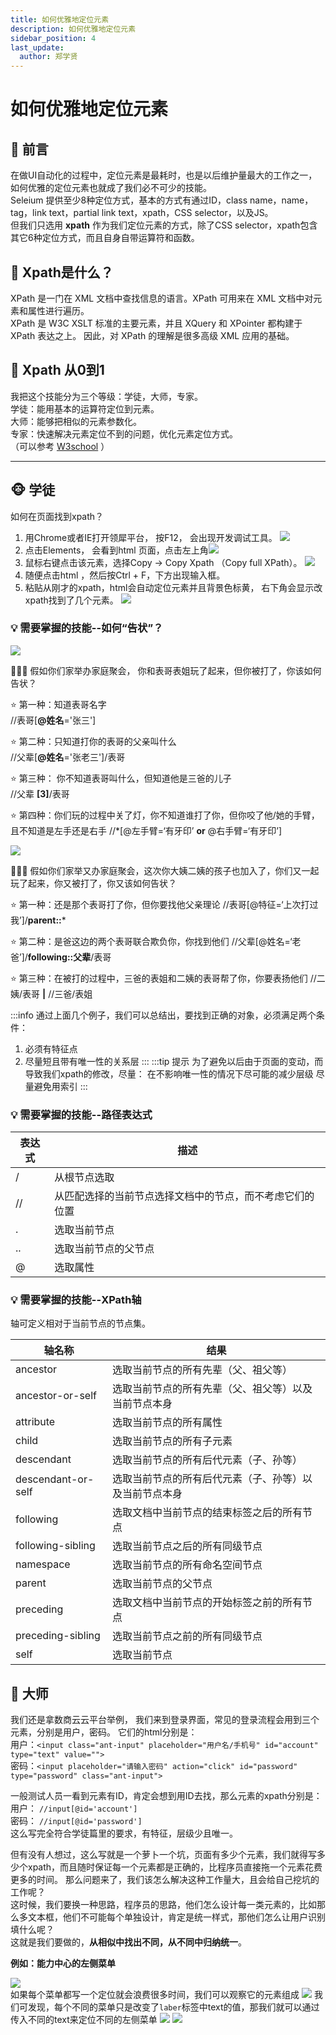 ```yaml
---
title: 如何优雅地定位元素
description: 如何优雅地定位元素
sidebar_position: 4
last_update:
  author: 郑学贤
---
```


# 如何优雅地定位元素

## 🎯 前言
在做UI自动化的过程中，定位元素是最耗时，也是以后维护量最大的工作之一，如何优雅的定位元素也就成了我们必不可少的技能。    
Seleium 提供至少8种定位方式，基本的方式有通过ID，class name，name， tag，link text，partial link text，xpath，CSS selector，以及JS。    
但我们只选用 **xpath** 作为我们定位元素的方式，除了CSS selector，xpath包含其它6种定位方式，而且自身自带运算符和函数。

## 🎯 Xpath是什么？
XPath 是一门在 XML 文档中查找信息的语言。XPath 可用来在 XML 文档中对元素和属性进行遍历。    
XPath 是 W3C XSLT 标准的主要元素，并且 XQuery 和 XPointer 都构建于 XPath 表达之上。 
因此，对 XPath 的理解是很多高级 XML 应用的基础。

## 🎯 Xpath 从0到1
我把这个技能分为三个等级：学徒，大师，专家。    
学徒：能用基本的运算符定位到元素。  
大师：能够把相似的元素参数化。  
专家：快速解决元素定位不到的问题，优化元素定位方式。    
（可以参考 [W3school](https://www.w3school.com.cn/xpath/index.asp) ）

****

## 🐵 学徒
如何在页面找到xpath？   
1. 用Chrome或者IE打开领犀平台， 按F12， 会出现开发调试工具。 
![](@site/static/img/test_img/2022-08-08-12-15-44.png)   
1. 点击Elements， 会看到html 页面，点击左上角![](@site/static/img/test_img/2022-08-08-12-18-50.png)
2. 鼠标右键点击该元素，选择Copy → Copy Xpath （Copy full XPath）。 
![](@site/static/img/test_img/2022-08-08-12-16-16.png) 
4. 随便点击html ，然后按Ctrl + F，下方出现输入框。  
5. 粘贴从刚才的xpath，html会自动定位元素并且背景色标黄， 右下角会显示改xpath找到了几个元素。 
![](@site/static/img/test_img/2022-08-08-12-16-52.png)

### 💡 **需要掌握的技能--如何“告状”？**
![](@site/static/img/test_img/2022-08-08-12-17-18.png)    

👨‍👧‍👦 假如你们家举办家庭聚会， 你和表哥表姐玩了起来，但你被打了，你该如何告状？

⭐ 第一种：知道表哥名字    
//表哥[**@姓名**='张三']    

⭐ 第二种：只知道打你的表哥的父亲叫什么    
//父辈[**@姓名**='张老三']/表哥 

⭐ 第三种： 你不知道表哥叫什么，但知道他是三爸的儿子   
//父辈 **[3]**/表哥  

⭐ 第四种：你们玩的过程中关了灯，你不知道谁打了你，但你咬了他/她的手臂，且不知道是左手还是右手 
//*[@左手臂=‘有牙印’ **or** @右手臂=‘有牙印’]    

![](@site/static/img/test_img/2022-08-08-12-17-40.png)

👨‍👧‍👦 假如你们家举又办家庭聚会，这次你大姨二姨的孩子也加入了，你们又一起玩了起来，你又被打了，你又该如何告状？

⭐ 第一种：还是那个表哥打了你，但你要找他父亲理论
//表哥[@特征=‘上次打过我’]/**parent::***

⭐ 第二种：是爸这边的两个表哥联合欺负你，你找到他们
//父辈[@姓名=‘老爸’]/**following::父辈**/表哥

⭐ 第三种：在被打的过程中，三爸的表姐和二姨的表哥帮了你，你要表扬他们
//二姨/表哥 **|** //三爸/表姐

:::info 通过上面几个例子，我们可以总结出，要找到正确的对象，必须满足两个条件：

1. 必须有特征点
2. 尽量短且带有唯一性的关系层
:::
:::tip 提示
为了避免以后由于页面的变动，而导致我们xpath的修改，尽量：
在不影响唯一性的情况下尽可能的减少层级
尽量避免用索引
:::

### 💡 **需要掌握的技能--路径表达式**

| 表达式 | 描述 |
| ------------ | -------- |
| /	| 从根节点选取 |
| // | 	从匹配选择的当前节点选择文档中的节点，而不考虑它们的位置 |
| .	| 选取当前节点 |
| .. | 选取当前节点的父节点 |
| @ | 选取属性 |

### 💡 **需要掌握的技能--XPath轴**  
轴可定义相对于当前节点的节点集。    

| 轴名称 | 结果 |     
| - | - |
| ancestor | 选取当前节点的所有先辈（父、祖父等） | 
| ancestor-or-self | 选取当前节点的所有先辈（父、祖父等）以及当前节点本身 | 
| attribute | 选取当前节点的所有属性 |  
| child | 选取当前节点的所有子元素 |    
| descendant | 选取当前节点的所有后代元素（子、孙等） | 
| descendant-or-self | 选取当前节点的所有后代元素（子、孙等）以及当前节点本身 | 
| following | 选取文档中当前节点的结束标签之后的所有节点 |  
| following-sibling | 选取当前节点之后的所有同级节点 |  
| namespace | 选取当前节点的所有命名空间节点 |  
| parent | 选取当前节点的父节点 |   
| preceding | 选取文档中当前节点的开始标签之前的所有节点 |  
| preceding-sibling | 选取当前节点之前的所有同级节点 |  
| self | 选取当前节点 | 

## 👤 大师

我们还是拿数商云云平台举例， 我们来到登录界面，常见的登录流程会用到三个元素，分别是用户，密码。 
它们的html分别是：  
用户：`<input class="ant-input" placeholder="用户名/手机号" id="account" type="text" value=""> `  
密码：`<input placeholder="请输入密码" action="click" id="password" type="password" class="ant-input"> `  


一般测试人员一看到元素有ID，肯定会想到用ID去找，那么元素的xpath分别是：    
用户： `//input[@id='account']`     
密码： `//input[@id='password']`    
这么写完全符合学徒篇里的要求，有特征，层级少且唯一。

但有没有人想过，这么写就是一个萝卜一个坑，页面有多少个元素，我们就得写多少个xpath，而且随时保证每一个元素都是正确的，比程序员直接拖一个元素花费更多的时间。 
那么问题来了，我们该怎么解决这种工作量大，且会给自己挖坑的工作呢？  
这时候，我们要换一种思路，程序员的思路，他们怎么设计每一类元素的，比如那么多文本框，他们不可能每个单独设计，肯定是统一样式，那他们怎么让用户识别填什么呢？  
这就是我们要做的，**从相似中找出不同，从不同中归纳统一**。   

**例如：能力中心的左侧菜单**
>
![](@site/static/img/test_img/2022-08-08-10-16-04.png)  
如果每个菜单都写一个定位就会浪费很多时间，我们可以观察它的元素组成
![](@site/static/img/test_img/2022-08-08-10-17-39.png)
我们可发现，每个不同的菜单只是改变了`laber`标签中text的值，那我们就可以通过传入不同的text来定位不同的左侧菜单
![](@site/static/img/test_img/2022-08-08-10-19-30.png)
![](@site/static/img/test_img/2022-08-08-10-19-53.png)